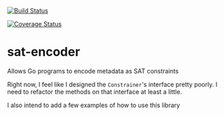 [![Build Status](https://travis-ci.org/RobbieMcKinstry/sat-encoder.svg?branch=master)](https://travis-ci.org/RobbieMcKinstry/sat-encoder)

[![Coverage Status](https://coveralls.io/repos/github/RobbieMcKinstry/sat-encoder/badge.svg?branch=master)](https://coveralls.io/github/RobbieMcKinstry/sat-encoder?branch=master)

# sat-encoder
Allows Go programs to encode metadata as SAT constraints

Right now, I feel like I designed the `Constrainer`'s interface pretty poorly. I need to refactor the methods on that interface at least a little.

I also intend to add a few examples of how to use this library
